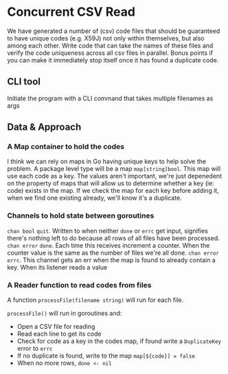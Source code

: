 # Concurrent CSV Read

We have generated a number of (csv) code files that should be guaranteed to have unique codes (e.g. X59J) not only within themselves, but also among each other.  Write code that can take the names of these files and verify the code uniqueness across all csv files in parallel. Bonus points if you can make it immediately stop itself once it has found a duplicate code.

## CLI tool

Initiate the program with a CLI command that takes multiple filenames as args

## Data & Approach

### A Map container to hold the codes
I think we can rely on maps in Go having unique keys to help solve the problem. A package level type will be a map `map[string]bool`. This map will use each code as a key. The values aren't important, we're just depenedent on the property of maps that will allow us to determine whether a key (ie: code) exists in the map. If we check the map for each key before adding it, when we find one existing already, we'll know it's a duplicate.

### Channels to hold state between goroutines
`chan bool` `quit`. Written to when neither `done` or `errc` get input, signifies there's nothing left to do because all rows of all files have been processed.
`chan error` `done`. Each time this receives increment a counter. When the counter value is the same as the number of files we're all done.
`chan error` `errc`. This channel gets an err when the map is found to already contain a key. When its listener reads a value 

### A Reader function to read codes from files
A function `processFile(filename string)` will run for each file.

`processFile()` will run in goroutines and:
- Open a CSV file for reading
- Read each line to get its code
- Check for code as a key in the codes map, if found write a `DuplicateKey` error to `errc`
- If no duplicate is found, write to the map `map[${code}] = false`
- When no more rows, `done <- nil`